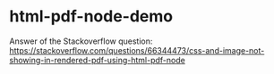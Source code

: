 # html-pdf-node-demo

Answer of the Stackoverflow question: https://stackoverflow.com/questions/66344473/css-and-image-not-showing-in-rendered-pdf-using-html-pdf-node
